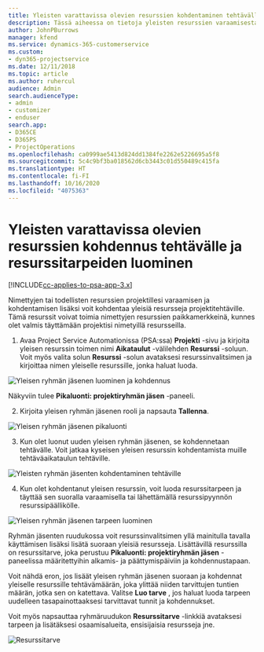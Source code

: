 ```yaml
---
title: Yleisten varattavissa olevien resurssien kohdentaminen tehtävälle ja projektiryhmälle
description: Tässä aiheessa on tietoja yleisten resurssien varaamisesta tehtäville ja projektiryhmille.
author: JohnPBurrows
manager: kfend
ms.service: dynamics-365-customerservice
ms.custom:
- dyn365-projectservice
ms.date: 12/11/2018
ms.topic: article
ms.author: ruhercul
audience: Admin
search.audienceType:
- admin
- customizer
- enduser
search.app:
- D365CE
- D365PS
- ProjectOperations
ms.openlocfilehash: ca0999ae5413d824dd1384fe2262e5226695a5f8
ms.sourcegitcommit: 5c4c9bf3ba018562d6cb3443c01d550489c415fa
ms.translationtype: HT
ms.contentlocale: fi-FI
ms.lasthandoff: 10/16/2020
ms.locfileid: "4075363"
---
```

# <a name="assign-generic-bookable-resources-to-a-task-and-generate-resource-requirements"></a>Yleisten varattavissa olevien resurssien kohdennus tehtävälle ja resurssitarpeiden luominen 

[!INCLUDE[cc-applies-to-psa-app-3.x](../includes/cc-applies-to-psa-app-3x.md)]

Nimettyjen tai todellisten resurssien projektillesi varaamisen ja kohdentamisen lisäksi voit kohdentaa yleisiä resursseja projektitehtäville. Tämä resurssit voivat toimia nimettyjen resurssien paikkamerkkeinä, kunnes olet valmis täyttämään projektisi nimetyillä resursseilla. 

1. Avaa Project Service Automationissa (PSA:ssa) **Projekti** -sivu ja kirjoita yleisen resurssin toimen nimi **Aikataulut** -välilehden **Resurssi** -soluun. Voit myös valita solun **Resurssi** -solun avataksesi resurssinvalitsimen ja kirjoittaa nimen yleiselle resurssille, jonka haluat luoda.

![Yleisen ryhmän jäsenen luominen ja kohdennus](media/RM-how-to-9.png)

Näkyviin tulee **Pikaluonti: projektiryhmän jäsen** -paneeli. 

2. Kirjoita yleisen ryhmän jäsenen rooli ja napsauta **Tallenna**.

![Yleisen ryhmän jäsenen pikaluonti](media/RM-how-to-10.png)

3. Kun olet luonut uuden yleisen ryhmän jäsenen, se kohdennetaan tehtävälle. Voit jatkaa kyseisen yleisen resurssin kohdentamista muille tehtäväaikataulun tehtäville.

![Yleisten ryhmän jäsenten kohdentaminen tehtäville](media/RM-how-to-11.png)

4. Kun olet kohdentanut yleisen resurssin, voit luoda resurssitarpeen ja täyttää sen suoralla varaamisella tai lähettämällä resurssipyynnön resurssipäällikölle.

![Yleisen ryhmän jäsenen tarpeen luominen](media/RM-how-to-12.png)

Ryhmän jäsenten ruudukossa voit resurssinvalitsimen yllä mainitulla tavalla käyttämisen lisäksi lisätä suoraan yleisiä resursseja. Lisättävillä resurssilla on resurssitarve, joka perustuu **Pikaluonti: projektiryhmän jäsen** -paneelissa määritettyihin alkamis- ja päättymispäiviin ja kohdennustapaan.

Voit nähdä eron, jos lisäät yleisen ryhmän jäsenen suoraan ja kohdennat yleiselle resurssille tehtävämäärän, joka ylittää niiden tarvittujen tuntien määrän, jotka sen on katettava. Valitse **Luo tarve** , jos haluat luoda tarpeen uudelleen tasapainottaaksesi tarvittavat tunnit ja kohdennukset.

Voit myös napsauttaa ryhmäruudukon **Resurssitarve** -linkkiä avataksesi tarpeen ja lisätäksesi osaamisalueita, ensisijaisia resursseja jne.

![Resurssitarve](media/RM-how-to-13.png)

